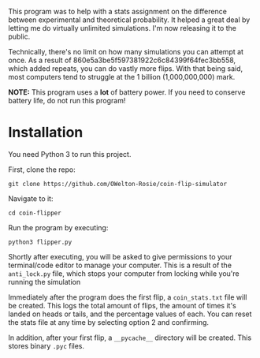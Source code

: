 This program was to help with a stats assignment on the difference between experimental and theoretical probability. It helped a great deal by letting me do virtually unlimited simulations. I'm now releasing it to the public. 

Technically, there's no limit on how many simulations you can attempt at once. As a result of 860e5a3be5f597381922c6c84399f64fec3bb558, which added repeats, you can do vastly more flips. With that being said, most computers tend to struggle at the 1 billion (1,000,000,000) mark. 

<strong>NOTE:</strong> This program uses a **lot** of battery power. If you need to conserve battery life, do not run this program!

# Installation
You need Python 3 to run this project.

First, clone the repo:
```
git clone https://github.com/OWelton-Rosie/coin-flip-simulator
```

Navigate to it:
```
cd coin-flipper
```

Run the program by executing:
```
python3 flipper.py
```

Shortly after executing, you will be asked to give permissions to your terminal/code editor to manage your computer. This is a result of the `anti_lock.py` file, which stops your computer from locking while you're running the simulation

Immediately after the program does the first flip, a `coin_stats.txt` file will be created. This logs the total amount of flips, the amount of times it's landed on heads or tails, and the percentage values of each. You can reset the stats file at any time by selecting option 2 and confirming. 

In addition, after your first flip, a  `__pycache__` directory will be created. This stores binary `.pyc` files.
